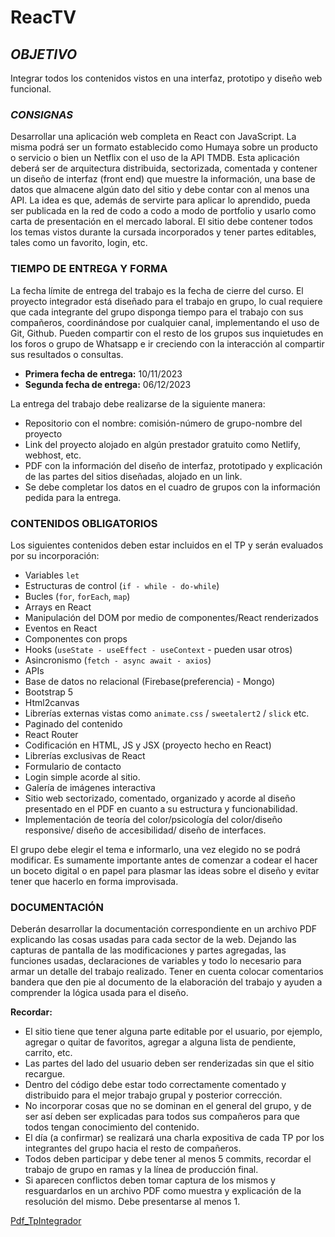 # **ReacTV**

## _OBJETIVO_
Integrar todos los contenidos vistos en una interfaz, prototipo y diseño web funcional.

### _CONSIGNAS_
Desarrollar una aplicación web completa en React con JavaScript. La misma podrá ser un formato establecido como Humaya sobre un producto o servicio o bien un Netflix con el uso de la API TMDB. Esta aplicación deberá ser de arquitectura distribuida, sectorizada, comentada y contener un diseño de interfaz (front end) que muestre la información, una base de datos que almacene algún dato del sitio y debe contar con al menos una API. La idea es que, además de servirte para aplicar lo aprendido, pueda ser publicada en la red de codo a codo a modo de portfolio y usarlo como carta de presentación en el mercado laboral. El sitio debe contener todos los temas vistos durante la cursada incorporados y tener partes editables, tales como un favorito, login, etc.

### __TIEMPO DE ENTREGA Y FORMA__
La fecha límite de entrega del trabajo es la fecha de cierre del curso. El proyecto integrador está diseñado para el trabajo en grupo, lo cual requiere que cada integrante del grupo disponga tiempo para el trabajo con sus compañeros, coordinándose por cualquier canal, implementando el uso de Git, Github. Pueden compartir con el resto de los grupos sus inquietudes en los foros o grupo de Whatsapp e ir creciendo con la interacción al compartir sus resultados o consultas.

- **Primera fecha de entrega:** 10/11/2023
- **Segunda fecha de entrega:** 06/12/2023

La entrega del trabajo debe realizarse de la siguiente manera:
- Repositorio con el nombre: comisión-número de grupo-nombre del proyecto
- Link del proyecto alojado en algún prestador gratuito como Netlify, webhost, etc.
- PDF con la información del diseño de interfaz, prototipado y explicación de las partes del sitios diseñadas, alojado en un link.
- Se debe completar los datos en el cuadro de grupos con la información pedida para la entrega.

### __CONTENIDOS OBLIGATORIOS__
Los siguientes contenidos deben estar incluidos en el TP y serán evaluados por su incorporación:

- Variables `let`
- Estructuras de control (`if - while - do-while`)
- Bucles (`for`, `forEach`, `map`)
- Arrays en React
- Manipulación del DOM por medio de componentes/React renderizados
- Eventos en React
- Componentes con props
- Hooks (`useState - useEffect - useContext` - pueden usar otros)
- Asincronismo (`fetch - async await - axios`)
- APIs
- Base de datos no relacional (Firebase(preferencia) - Mongo)
- Bootstrap 5
- Html2canvas
- Librerías externas vistas como `animate.css` / `sweetalert2` / `slick` etc.
- Paginado del contenido
- React Router
- Codificación en HTML, JS y JSX (proyecto hecho en React)
- Librerías exclusivas de React
- Formulario de contacto
- Login simple acorde al sitio.
- Galería de imágenes interactiva
- Sitio web sectorizado, comentado, organizado y acorde al diseño presentado en el PDF en cuanto a su estructura y funcionabilidad.
- Implementación de teoría del color/psicología del color/diseño responsive/ diseño de accesibilidad/ diseño de interfaces.

El grupo debe elegir el tema e informarlo, una vez elegido no se podrá modificar. Es sumamente importante antes de comenzar a codear el hacer un boceto digital o en papel para plasmar las ideas sobre el diseño y evitar tener que hacerlo en forma improvisada.

### __DOCUMENTACIÓN__
Deberán desarrollar la documentación correspondiente en un archivo PDF explicando las cosas usadas para cada sector de la web. Dejando las capturas de pantalla de las modificaciones y partes agregadas, las funciones usadas, declaraciones de variables y todo lo necesario para armar un detalle del trabajo realizado. Tener en cuenta colocar comentarios bandera que den pie al documento de la elaboración del trabajo y ayuden a comprender la lógica usada para el diseño.

__Recordar:__
- El sitio tiene que tener alguna parte editable por el usuario, por ejemplo, agregar o quitar de favoritos, agregar a alguna lista de pendiente, carrito, etc.
- Las partes del lado del usuario deben ser renderizadas sin que el sitio recargue.
- Dentro del código debe estar todo correctamente comentado y distribuido para el mejor trabajo grupal y posterior corrección.
- No incorporar cosas que no se dominan en el general del grupo, y de ser así deben ser explicadas para todos sus compañeros para que todos tengan conocimiento del contenido.
- El día (a confirmar) se realizará una charla expositiva de cada TP por los integrantes del grupo hacia el resto de compañeros.
- Todos deben participar y debe tener al menos 5 commits, recordar el trabajo de grupo en ramas y la línea de producción final.
- Si aparecen conflictos deben tomar captura de los mismos y resguardarlos en un archivo PDF como muestra y explicación de la resolución del mismo. Debe presentarse al menos 1.


[Pdf_TpIntegrador](https://drive.google.com/drive/folders/1JaQ5PFQeSZZ0vj__ijJCkcTH4cjd09-P)
